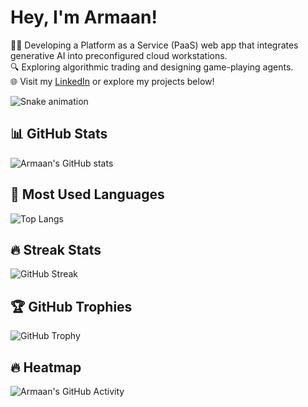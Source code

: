 # Hey, I'm Armaan!

👨‍💻 Developing a Platform as a Service (PaaS) web app that integrates generative AI into preconfigured cloud workstations.  
🔍 Exploring algorithmic trading and designing game-playing agents.  
🌐 Visit my [LinkedIn](https://www.linkedin.com/in/armaan-kapoor/) or explore my projects below!

![Snake animation](https://github.com/ak2k2/ak2k2/blob/output/github-contribution-grid-snake.svg)


## 📊 GitHub Stats
![Armaan's GitHub stats](https://github-readme-stats.vercel.app/api?username=ak2k2&show_icons=true&theme=vue)

## 🧮 Most Used Languages
![Top Langs](https://github-readme-stats.vercel.app/api/top-langs/?username=ak2k2&layout=compact&theme=vue)

## 🔥 Streak Stats
![GitHub Streak](https://github-readme-streak-stats.herokuapp.com/?user=ak2k2&theme=dark)

## 🏆 GitHub Trophies
![GitHub Trophy](https://github-profile-trophy.vercel.app/?username=ak2k2&theme=nord&no-frame=true)

## 🔥 Heatmap
![Armaan's GitHub Activity](https://ghchart.rshah.org/ak2k2)


